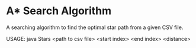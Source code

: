 # A* Search Algorithm
A searching algorithm to find the optimal star path from a given CSV file.

USAGE: java Stars \<path to csv file\> \<start index\> \<end index\> \<distance\>
